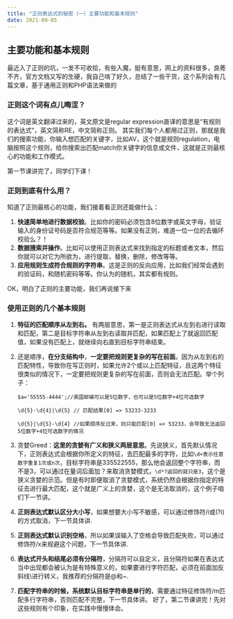 ```yaml
---
title: "正则表达式的秘密（一）主要功能和基本规则"
date: 2021-09-05
---
```



## 主要功能和基本规则
最近入了正则的坑，一发不可收拾，有些入魔，挺有意思，网上的资料很多，良莠不齐，官方文档又写的生硬，我自己啃了好久，总结了一些干货，这个系列会有几篇文章，基于通用正则和PHP语法来做的

### 正则这个词有点儿晦涩？

这个词是英文翻译过来的，英文原文是regular expression直译的意思是“有规则的表达式”，英文简称RE，中文简称正则。
其实我们每个人都用过正则，那就是我们的搜索功能，你输入想匹配的关键字，比如AV，这个就是规则regulation，电脑按照这个规则，给你搜索出匹配match你关键字的信息或文件，这就是正则最核心的功能和工作模式。

第一节课讲完了，同学们下课！

### 正则到底有什么用？
知道了正则最核心的功能，我们接着看正则还能做什么：

1. **快速简单地进行数据校验**。比如你的密码必须包含8位数字或英文字母，验证输入的身份证号码是否符合规范等等。如果没有正则，难道一位一位的去循环校验么？！
1. **数据搜索并操作**。比如可以使用正则表达式来找到指定的标题或者文本，然后你就可以对它为所欲为，进行提取，替换，删除，修改等等。
1. **应用规则生成符合规则的字符串**。这是正则的反向应用，比如我们经常会遇到的验证码，和随机密码等等。你认为的随机，其实都有规则。

OK，明白了正则的主要功能，我们再说接下来

### 使用正则的几个基本规则

1. **特征的匹配顺序从左到右。** 有两层意思，第一是正则表达式从左到右进行读取和匹配，第二是目标字符串从左到右读取并匹配，如果匹配上了就返回匹配值，如果没有匹配上，就继续向右直到目标字符串结束。

1. 还是顺序，**在分支结构中**，**一定要把规则更复杂的写在前面**。因为从左到右的匹配特性，导致你在写正则时，如果允许2个或以上匹配特征，且这两个特征很类似的情况下，一定要把规则更复杂的写在前面，否则会无法匹配。举个列子：

    `$a='55555-4444';//美国邮编可以是5位数字，也可以是5位数字+4位可选数字`

    `\d{5}-\d{4}|\d{5} // 匹配结果[0] => 53233-3233`

    `\d{5}|\d{5}-\d{4} //如果顺序反过来，则只能匹配[0] => 53233，会导致无法返回5位数字+4位可选数字的情况`


3. 贪婪Greed：**这里的贪婪有广义和狭义两层意思**。先说狭义，首先默认情况下，正则表达式会根据你所定义的特征，去匹配最多的字符，比如`\d+表示任意数字重复1次或n次`，目标字符串是335522555，那么他会返回整个字符串，而不是3，可以通过在量词后面加？来取消贪婪模式，`\d*?返回的就只是3`，这个是狭义贪婪的示范。但是有时即便取消了贪婪模式，系统仍然会根据你指定的特征去进行最大匹配，这个就是广义上的贪婪，这个是无法取消的，这个例子咱们下一节讲。

1. **正则表达式默认区分大小写**，如果想要大小写不敏感，可以通过修饰符/i或(?i)的方式取消，下一节具体讲.
1. **正则表达式默认识别空格**，所以如果误输入了空格会导致匹配失败，可以通过修饰符/x来规避这个问题，下一节具体讲.
1. **表达式开头和结尾必须有分隔符**，分隔符可以自定义，且分隔符如果在表达式当中出现都会被认为是有特殊意义的，如果要进行字符匹配，必须在前面加反斜线\进行转义，我推荐的分隔符是@和~.
1. **匹配字符串的时候，系统默认目标字符串是单行的**，需要通过特征修饰符/m匹配多行字符串，否则匹配不完整，下一节具体讲。
好了，第二节课讲完！先对这些规则有个印象，在实践中慢慢体会。

